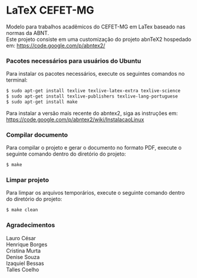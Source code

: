 # LaTeX CEFET-MG
Modelo para trabalhos acadêmicos do CEFET-MG em LaTex baseado nas normas da ABNT. <br />
Este projeto consiste em uma customização do projeto abnTeX2 hospedado em: <https://code.google.com/p/abntex2/>

### Pacotes necessários para usuários do Ubuntu

Para instalar os pacotes necessários,
execute os seguintes comandos no terminal: 

```sh
$ sudo apt-get install texlive texlive-latex-extra texlive-science
$ sudo apt-get install texlive-publishers texlive-lang-portuguese
$ sudo apt-get install make
```

Para instalar a versão mais recente do abntex2,
siga as instruções em:
https://code.google.com/p/abntex2/wiki/InstalacaoLinux

### Compilar documento

Para compilar o projeto e gerar o documento no formato PDF,
execute o seguinte comando dentro do diretório do projeto: 

```sh
$ make
```

### Limpar projeto

Para limpar os arquivos temporários,
execute o seguinte comando dentro do diretório do projeto: 

```sh
$ make clean
```

### Agradecimentos
Lauro César <br />
Henrique Borges <br />
Cristina Murta <br />
Denise Souza <br />
Izaquiel Bessas <br />
Talles Coelho <br />
